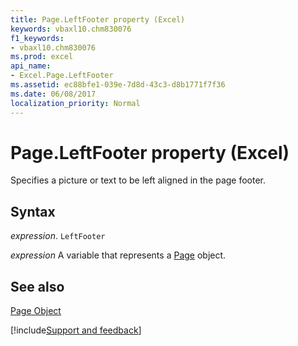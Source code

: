 ```yaml
---
title: Page.LeftFooter property (Excel)
keywords: vbaxl10.chm830076
f1_keywords:
- vbaxl10.chm830076
ms.prod: excel
api_name:
- Excel.Page.LeftFooter
ms.assetid: ec88bfe1-039e-7d8d-43c3-d8b1771f7f36
ms.date: 06/08/2017
localization_priority: Normal
---
```



# Page.LeftFooter property (Excel)

Specifies a picture or text to be left aligned in the page footer.


## Syntax

_expression_. `LeftFooter`

_expression_ A variable that represents a [Page](Excel.Page.md) object.


## See also


[Page Object](Excel.Page.md)

[!include[Support and feedback](~/includes/feedback-boilerplate.md)]